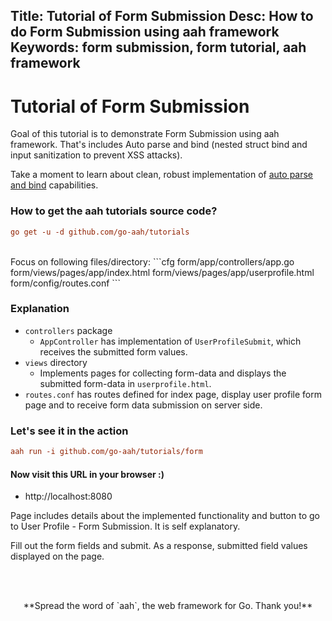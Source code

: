 Title: Tutorial of Form Submission
Desc: How to do Form Submission using aah framework
Keywords: form submission, form tutorial, aah framework
---
# Tutorial of Form Submission

Goal of this tutorial is to demonstrate Form Submission using aah framework. That's includes Auto parse and bind (nested struct bind and input sanitization to prevent XSS attacks).

Take a moment to learn about clean, robust implementation of [auto parse and bind](/request-parameters-auto-bind.html) capabilities.

### How to get the aah tutorials source code?

```cfg
go get -u -d github.com/go-aah/tutorials
```

<br>
Focus on following files/directory:
```cfg
  form/app/controllers/app.go
  form/views/pages/app/index.html
  form/views/pages/app/userprofile.html
  form/config/routes.conf
```

### Explanation

  * `controllers` package
      - `AppController` has implementation of `UserProfileSubmit`, which receives the submitted form values.
  * `views` directory
      - Implements pages for collecting form-data and displays the submitted form-data in `userprofile.html`.
  * `routes.conf` has routes defined for index page, display user profile form page and to receive form data submission on server side.

### Let's see it in the action

```cfg
aah run -i github.com/go-aah/tutorials/form
```

#### Now visit this URL in your browser :)

  * http://localhost:8080

Page includes details about the implemented functionality and button to go to User Profile - Form Submission. It is self explanatory.

Fill out the form fields and submit. As a response, submitted field values displayed on the page.

<br><br>
<center>**Spread the word of `aah`, the web framework for Go. Thank you!**</center>
